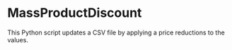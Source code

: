 # MassProductDiscount
This Python script updates a CSV file by applying a price reductions to the values.
